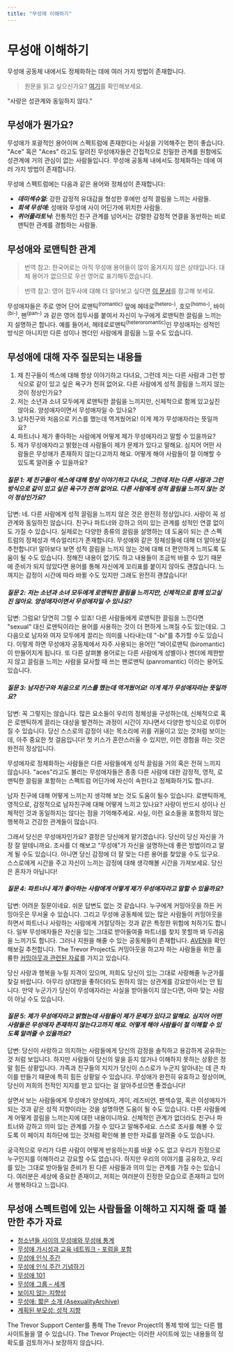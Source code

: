 ```yaml
---
title: "무성애 이해하기"
---
```



# 무성애 이해하기
무성애 공동체 내에서도 정체화하는 데에 여러 가지 방법이 존재합니다.

> 원문을 읽고 싶으신가요? [여기](https://www.thetrevorproject.org/resources/article/understanding-asexuality/)를 확인해보세요.

"사랑은 성관계와 동일하지 않다."


## 무성애가 뭔가요?
무성애가 포괄적인 용어이며 스펙트럼에 존재한다는 사실을 기억해주는 편이 좋습니다. "Ace" 혹은 "Aces" 라고도 알려진 무성애자들은 간접적으로 친밀한 관계를 원함에도 성관계에 거의 관심이 없는 사람들입니다. 무성애 공동체 내에서도 정체화하는 데에 여러 가지 방법이 존재합니다.

무성애 스펙트럼에는 다음과 같은 용어와 정체성이 존재합니다:

- **_데미섹슈얼:_** 강한 감정적 유대감을 형성한 후에만 성적 끌림을 느끼는 사람들.
- **_회색 무성애:_** 성애와 무성애 사이 어딘가에 위치한 사람들.
- **_퀴어플라토닉_:** 전통적인 친구 관계를 넘어서는 강렬한 감정적 연결을 동반하는 비로맨틱한 관계를 경험하는 사람들.



## 무성애와 로맨틱한 관계
> 번역 참고: 한국어로는 아직 무성애 용어들이 많이 옮겨지지 않은 상태입니다. 대체 용어가 없으므로 우선 영어로 표기해두겠습니다.

> 번역 참고: 영어 접두사에 대해 더 알아보고 싶다면 [이 문서](https://namu.wiki/w/%EC%A0%91%EB%91%90%EC%82%AC/%EC%98%81%EC%96%B4)를 참고해 보세요.

무성애자들은 주로 영어 단어 로맨틱<sup>(romantic)</sup> 앞에 헤테로<sup>(hetero-)</sup>, 호모<sup>(homo-)</sup>, 바이<sup>(bi-)</sup>, 팬<sup>(pan-)</sup> 과 같은 영어 접두사를 붙여서 자신이 누구에게 로맨틱한 끌림을 느끼는지 설명하곤 합니다. 예를 들어서, 헤테로로맨틱<sup>(heteroromantic)</sup>인 무성애자는 성적인 방식은 아니지만 다른 성이나 젠더인 사람에게 끌림을 느낄 수도 있습니다.



## 무성애에 대해 자주 질문되는 내용들
1. 제 친구들이 섹스에 대해 항상 이야기하고 다녀요, 그런데 저는 다른 사람과 그런 방식으로 같이 있고 싶은 욕구가 전혀 없어요. 다른 사람에게 성적 끌림을 느끼지 않는 것이 정상인가요?
2. 저는 소년과 소녀 모두에게 로맨틱한 끌림을 느끼지만, 신체적으로 함께 있고싶진 않아요. 양성애자이면서 무성애자일 수 있나요?
3. 남자친구와 처음으로 키스를 했는데 역겨웠어요! 이게 제가 무성애자라는 뜻일까요?
4. 파트너나 제가 좋아하는 사람에게 어떻게 제가 무성애자라고 말할 수 있을까요?
5. 제가 무성애자라고 밝혔는데 사람들이 제가 문제가 있다고 말해요. 심지어 어떤 사람들은 무성애가 존재하지 않는다고까지 해요. 어떻게 해야 사람들이 절 이해할 수 있도록 알려줄 수 있을까요?


#### _**질문 1: 제 친구들이 섹스에 대해 항상 이야기하고 다녀요, 그런데 저는 다른 사람과 그런 방식으로 같이 있고 싶은 욕구가 전혀 없어요. 다른 사람에게 성적 끌림을 느끼지 않는 것이 정상인가요?**_
답변: 네. 다른 사람에게 성적 끌림을 느끼지 않은 것은 완전히 정상입니다. 사랑이 꼭 성관계와 동일하진 않습니다. 친구나 파트너와 강하고 의미 있는 관계를 성적인 연결 없이도 가질 수 있습니다. 실제로는 다양한 종류의 끌림을 설명하는 데 도움이 되는 큰 스펙트럼의 정체성과 섹슈얼리티가 존재합니다. 무성애와 같은 정체성들에 대해 더 알아보길 추천합니다! 알아보다 보면 성적 끌림을 느끼지 않는 것에 대해 더 편안하게 느끼도록 도움이 될 수도 있습니다. 정해진 내용이 없기도 하고 내용들이 조금씩 바뀔 수 있기 때문에 준비가 되지 않았다면 용어를 통해 자신에게 꼬리표를 붙이지 않아도 괜찮습니다. 느껴지는 감정이 시간에 따라 바뀔 수도 있지만 그래도 완전히 괜찮습니다!



#### _**질문 2: 저는 소년과 소녀 모두에게 로맨틱한 끌림을 느끼지만, 신체적으로 함께 있고싶진 않아요. 양성애자이면서 무성애자일 수 있나요?**_
답변: 그럼요! 당연히 그럴 수 있죠! 다른 사람들에게 로맨틱한 끌림을 느낀다면 "sexual" 대신 로맨틱이라는 용어를 사용하는 것이 더 편하게 느껴질 수도 있는데요. 그 다음으로 남자와 여자 모두에게 끌리는 의미를 나타내는데 "-bi"를 추가할 수도 있습니다. 이렇게 하면 무성애자 공동체에서 자주 사용되는 용어인 "바이로맨틱 (biromantic)이 만들어지게 됩니다. 또 다른 살펴볼 용어로는 다른 사람에게 성별이나 젠더에 제한받지 않고 끌림을 느끼는 사람을 묘사할 때 쓰는 팬로맨틱 (panromantic) 이라는 용어도 있습니다.


#### **_질문 3: 남자친구와 처음으로 키스를 했는데 역겨웠어요! 이게 제가 무성애자라는 뜻일까요?_**
답변: 꼭 그렇지는 않습니다. 많은 요소들이 우리의 정체성을 구성하는데, 신체적으로 혹은 로맨틱하게 끌리는 대상을 발견하는 과정이 시간이 지나면서 다양한 방식으로 이루어질 수 있습니다. 당신 스스로의 감정이 내는 목소리에 귀를 귀울이고 있는 것처럼 보이는데, 아주 중요한 첫 걸음입니다! 첫 키스가 혼란스러울 수 있지만, 이런 경험을 하는 것은 완전히 정상입니다.

무성애자로 정체화하는 사람들은 다른 사람들에게 성적 끌림을 거의 혹은 전혀 느끼지 않습니다. "aces"라고도 불리는 무성애자들은 종종 다른 사람에 대한 감정적, 영적, 로맨틱한 끌림을 포함하는 스펙트럼 어딘가에 자신이 속한다고 정체화하기도 합니다.

남자 친구에 대해 어떻게 느끼는지 생각해 보는 것도 도움이 될수 있습니다. 로맨틱하게, 영적으로, 감정적으로 남자친구에 대해 어떻게 느끼고 있나요? 사랑이 반드시 성이나 신체적인 것과 동일하지는 않다는 점을 기억해주세요. 사실, 이런 요소들을 포함하지 않는 행복하고 건강한 관계들이 많습니다.

그래서 당신은 무성애자인가요? 결정은 당신에게 맡기겠습니다. 당신이 당신 자신을 가장 잘 알테니까요. 조사를 더 해보고 "무성애"가 자신을 설명하는데 좋은 방법이라고 알게 될 수도 있습니다. 아니면 당신 감정에 더 잘 맞는 다른 용어를 찾았을 수도 있구요. 스스로에게 시간을 주고 자신이 느끼는 감정에 대해 생각해볼 시간을 가져보세요. 당신은 혼자가 아닙니다!



#### **_질문 4: 파트너나 제가 좋아하는 사람에게 어떻게 제가 무성애자라고 말할 수 있을까요?_**
답변: 어려운 질문이네요. 쉬운 답변도 없는 것 같습니다. 누구에게 커밍아웃을 하든 커밍아웃은 무서울 수 있습니다. 그리고 무성애 공동체에 있는 많은 사람들이 커밍아웃을 하면서 파트너나 사랑하는 사람에게 거절당하는 것과 같은 특정한 위험에 처하기도 합니다. 일부 무성애자들은 자신을 있는 그대로 받아들여줄 파트너를 찾지 못할까 봐 두려움을 느끼기도 합니다. 그러나 지원을 해줄 수 있는 공동체들이 존재합니다. [AVEN](https://www.asexuality.org/)을 확인해보길 추천합니다. The Trevor Project도 커밍아웃을 하고자 하는 사람들을 위한 훌륭한 [커밍아웃과 관련된 자료](https://www.thetrevorproject.org/resources/guide/the-coming-out-handbook/)를 가지고 있습니다.

당신 사랑과 행복을 누릴 지격이 있으며, 저희도 당신이 있는 그대로 사랑해줄 누군가를 찾길 바랍니다. 아무리 상대방을 좋하더라도 원하지 않는 상관계를 강요받아서는 안 됩니다. 만약 누군가가 당신이 무성애자라는 사실을 받아들이지 않는다면, 아마 맞는 사람이 아닐 수도 있습니다.


#### **_질문 5: 제가 무성애자라고 밝혔는데 사람들이 제가 문제가 있다고 말해요. 심지어 어떤 사람들은 무성애자 존재하지 않는다고까지 해요. 어떻게 해야 사람들이 절 이해할 수 있도록 알려줄 수 있을까요?_**
답변: 당신이 사랑하고 의지하는 사람들에게 당신의 감정을 솔직하고 용감하게 공유하는 것 처럼 보입니다. 하지만 사람들이 당신의 말을 듣지 않거나 이해하지 못하는 상황은 정말 힘든 상황입니다. 가족과 친구들의 지지가 당신이 스스로가 누군지 알아내는 데 큰 차이를 만들기 때문에 특히 힘든 상황일 수 있습니다. 무성애가 완전히 유효하고 정상이며, 당신이 저희의 전적인 지지를 받고 있다는 걸 알아주셨으면 좋겠습니다!

살면서 보는 사람들에게 무성애가 양성애자, 게이, 레즈비언, 팬섹슈얼, 혹은 이성애자가 되는 것과 같은 성적 지향이라는 것을 설명하면 도움이 될 수도 있습니다. 다른 사람들에게 어떻게 끌림을 느끼는지에 대한 내용이니까요. 신체적인 관계가 없더라도 친구나 파트너와 강하고 의미 있는 관계를 가질 수 있다고 말해주세요. 스스로 조사를 해볼 수 있도록 이 페이지 최하단에 있는 것처럼 확인해 볼 만한 자료를 알려줄 수도 있습니다.

궁극적으로 우리가 다른 사람이 어떻게 반응하는지를 바꿀 수도 없고 우리가 진정으로 누구인지를 이해하라고 강요할 수도 없습니다. 하지만 우리의 이야기를 공유하고, 우리를 있는 그대로 받아들일 준비가 된 다른 사람들과 의미 있는 관계를 가질 수는 있습니다. 여러분은 세상에 중요한 존재이고, 저희는 여러분이 진정한 모습으로 존재하고 있어서 행복하다고 느낍니다.



## 무성애 스펙트럼에 있는 사람들을 이해하고 지지해 줄 때 볼만한 추가 자료
- [청소년들 사이의 무성애와 무성애 통계](https://www.thetrevorproject.org/research-briefs/asexual-and-ace-spectrum-youth/)
- [무성애 가시성과 교육 네트워크 - 포럼을 포함](https://www.asexuality.org/)
- [무성애 인식 주간](http://www.asexualawarenessweek.com/)
- [무성애 인식 주간 기념하기](https://www.thetrevorproject.org/blog/celebrating-asexual-awareness-week/)
- [무성애 101](https://www.thetrevorproject.org/wp-content/uploads/2017/09/asexuality.pdf)
- [무성애 그룹 – 세계](https://asexualgroups.wordpress.com/)
- [보이지 않는 지향성](https://time.com/2889469/asexual-orientation/)
- [무성애: 짧은 소개 (AsexualityArchive)](http://www.asexualityarchive.com/wp-content/uploads/2012/05/AsexualityABriefIntroduction.pdf)
- [계획된 부모성: 성적 지향](https://www.plannedparenthood.org/learn/teens/lgbtq/sexual-orientation)

The Trevor Support Center를 통해 The Trevor Project의 통제 밖에 있는 다른 웹사이트들을 열 수 있습니다. The Trevor Project는 이러한 사이트에 있는 내용들의 정확도를 검토하거나 보장하지 않습니다.